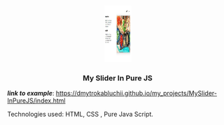 <p align="center">
  <a href="https://dmytrokabluchii.github.io/my_projects/MySlider-InPureJS/index.html">
    <img height="130" width="61" src="./img/example.jpg">
  </a>
  <h3 align="center">My Slider In Pure JS</h3>
</p>

__*link to example*__: https://dmytrokabluchii.github.io/my_projects/MySlider-InPureJS/index.html

Technologies used: HTML, CSS , Pure Java Script.
